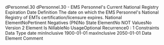 

dPersonnel.30
dPersonnel.30 - EMS Personnel's Current National Registry Expiration Date
Definition
The date on which the EMS Personnel's National Registry of EMTs certification/licensure expires.
National ElementNoPertinent Negatives (PN)No
State ElementNo
NOT ValuesNo
Version 2 Element
Is NillableNo
UsageOptional
Recurrence0 : 1
Constraints
Data Type
date
minInclusive
1900-01-01
maxInclusive
2050-01-01
Data Element Comment